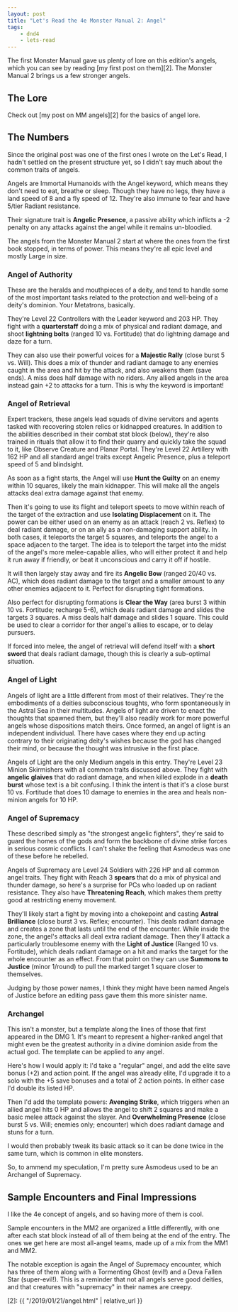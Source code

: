 ```yaml
---
layout: post
title: "Let's Read the 4e Monster Manual 2: Angel"
tags:
    - dnd4
    - lets-read
---
```


The first Monster Manual gave us plenty of lore on this edition's angels, which
you can see by reading [my first post on them][2]. The Monster Manual 2 brings
us a few stronger angels.

## The Lore

Check out [my post on MM angels][2] for the basics of angel lore.

## The Numbers

Since the original post was one of the first ones I wrote on the Let's Read, I
hadn't settled on the present structure yet, so I didn't say much about the
common traits of angels.

Angels are Immortal Humanoids with the Angel keyword, which means they don't
need to eat, breathe or sleep. Though they have no legs, they have a land speed
of 8 and a fly speed of 12. They're also immune to fear and have 5/tier Radiant
resistance.

Their signature trait is **Angelic Presence**, a passive ability which inflicts
a -2 penalty on any attacks against the angel while it remains un-bloodied.

The angels from the Monster Manual 2 start at where the ones from the first book
stopped, in terms of power. This means they're all epic level and mostly Large
in size.

### Angel of Authority

These are the heralds and mouthpieces of a deity, and tend to handle some of the
most important tasks related to the protection and well-being of a deity's
dominion. Your Metatrons, basically.

They're Level 22 Controllers with the Leader keyword and 203 HP. They fight with
a **quarterstaff** doing a mix of physical and radiant damage, and shoot
**lightning bolts** (ranged 10 vs. Fortitude) that do lightning damage and daze
for a turn.

They can also use their powerful voices for a **Majestic Rally** (close burst 5
vs. Will). This does a mix of thunder and radiant damage to any enemies caught
in the area and hit by the attack, and also weakens them (save ends). A miss
does half damage with no riders. Any allied angels in the area instead gain +2
to attacks for a turn. This is why the keyword is important!

### Angel of Retrieval

Expert trackers, these angels lead squads of divine servitors and agents tasked
with recovering stolen relics or kidnapped creatures. In addition to the
abilities described in their combat stat block (below), they're also trained in
rituals that allow it to find their quarry and quickly take the squad to it,
like Observe Creature and Planar Portal. They're Level 22 Artillery with 162 HP
and all standard angel traits except Angelic Presence, plus a teleport speed of
5 and blindsight.

As soon as a fight starts, the Angel will use **Hunt the Guilty** on an enemy
within 10 squares, likely the main kidnapper. This will make all the angels
attacks deal extra damage against that enemy.

Then it's going to use its flight and teleport speets to move within reach of
the target of the extraction and use **Isolating Displacement** on it. The power
can be either used on an enemy as an attack (reach 2 vs. Reflex) to deal radiant
damage, or on an ally as a non-damaging support ability. In both cases, it
teleports the target 5 squares, and teleports the angel to a space adjacen to
the target. The idea is to teleport the target into the midst of the angel's
more melee-capable allies, who will either protect it and help it run away if
friendly, or beat it unconscious and carry it off if hostile.

It will then largely stay away and fire its **Angelic Bow** (ranged 20/40
vs. AC), which does radiant damage to the target and a smaller amount to any
other enemies adjacent to it. Perfect for disrupting tight formations.

Also perfect for disrupting formations is **Clear the Way** (area burst 3 within
10 vs. Fortitude; recharge 5-6), which deals radiant damage and slides the
targets 3 squares. A miss deals half damage and slides 1 square. This could be
used to clear a corridor for ther angel's allies to escape, or to delay
pursuers.

If forced into melee, the angel of retrieval will defend itself with a **short
sword** that deals radiant damage, though this is clearly a sub-optimal
situation.

### Angel of Light

Angels of light are a little different from most of their relatives. They're the
embodiments of a deities subconscious toughts, who form spontaneously in the
Astral Sea in their multitudes. Angels of light are driven to enact the thoughts
that spawned them, but they'll also readily work for more powerful angels whose
dispositions match theirs. Once formed, an angel of light is an independent
individual. There have cases where they end up acting contrary to their
originating deity's wishes because the god has changed their mind, or because
the thought was intrusive in the first place.

Angels of Light are the only Medium angels in this entry. They're Level 23
Minion Skirmishers with all common traits discussed above. They fight with
**angelic glaives** that do radiant damage, and when killed explode in a **death
burst** whose text is a bit confusing. I think the intent is that it's a close
burst 10 vs. Fortitude that does 10 damage to enemies in the area and heals
non-minion angels for 10 HP.

### Angel of Supremacy

These described simply as "the strongest angelic fighters", they're said to
guard the homes of the gods and form the backbone of divine strike forces in
serious cosmic conflicts. I can't shake the feeling that Asmodeus was one of
these before he rebelled.

Angels of Supremacy are Level 24 Soldiers with 226 HP and all common angel
traits. They fight with Reach 3 **spears** that do a mix of physical and thunder
damage, so here's a surprise for PCs who loaded up on radiant resistance. They
also have **Threatening Reach**, which makes them pretty good at restricting
enemy movement.

They'll likely start a fight by moving into a chokepoint and casting **Astral
Brilliance** (close burst 3 vs. Reflex; encounter). This deals radiant damage
and creates a zone that lasts until the end of the encounter. While inside the
zone, the angel's attacks all deal extra radiant damage. Then they'll attack a
particularly troublesome enemy with the **Light of Justice** (Ranged 10
vs. Fortitude), which deals radiant damage on a hit and marks the target for the
whole encounter as an effect. From that point on they can use **Summons to
Justice** (minor 1/round) to pull the marked target 1 square closer to
themselves.

Judging by those power names, I think they might have been named Angels of
Justice before an editing pass gave them this more sinister name.

### Archangel

This isn't a monster, but a template along the lines of those that first
appeared in the DMG 1. It's meant to represent a higher-ranked angel that might
even be the greatest authority in a divine dominion aside from the actual
god. The template can be applied to any angel.

Here's how I would apply it: I'd take a "regular" angel, and add the elite save
bonus (+2) and action point. If the angel was already elite, I'd upgrade it to a
solo with the +5 save bonuses and a total of 2 action points. In either case I'd
double its listed HP.

Then I'd add the template powers: **Avenging Strike**, which triggers when an
allied angel hits 0 HP and allows the angel to shift 2 squares and make a basic
melee attack against the slayer. And **Overwhelming Presence** (close burst 5
vs. Will; enemies only; encounter) which does radiant damage and stuns for a
turn.

I would then probably tweak its basic attack so it can be done twice in the same
turn, which is common in elite monsters.

So, to ammend my speculation, I'm pretty sure Asmodeus used to be an Archangel
of Supremacy.

## Sample Encounters and Final Impressions

I like the 4e concept of angels, and so having more of them is cool.

Sample encounters in the MM2 are organized a little differently, with one after
each stat block instead of all of them being at the end of the entry. The ones
we get here are most all-angel teams, made up of a mix from the MM1 and MM2.

The notable exception is again the Angel of Supremacy encounter, which has three
of them along with a Tormenting Ghost (evil!) and a Deva Fallen Star
(super-evil!). This is a reminder that not all angels serve good deities, and
that creatures with "supremacy" in their names are creepy.

[2]: {{ "/2019/01/21/angel.html" | relative_url }}
